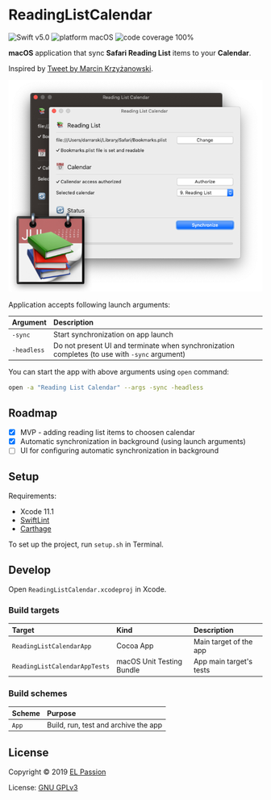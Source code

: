 # ReadingListCalendar

![Swift v5.0](https://img.shields.io/badge/swift-v5.0-orange.svg)
![platform macOS](https://img.shields.io/badge/platform-macOS-blue.svg)
![code coverage 100%](https://img.shields.io/badge/covergage-100%25-success.svg)

**macOS** application that sync **Safari Reading List** items to your **Calendar**.

Inspired by [Tweet by Marcin Krzyżanowski](https://twitter.com/krzyzanowskim/status/1099679842860257280).

![Reading List Calendar App](Misc/screenshot-1.png)

Application accepts following launch arguments:

|Argument|Description|
|:--|:--|
|`-sync`|Start synchronization on app launch|
|`-headless`|Do not present UI and terminate when synchronization completes (to use with `-sync` argument)|

You can start the app with above arguments using `open` command:

```sh
open -a "Reading List Calendar" --args -sync -headless
```

## Roadmap

- [x] MVP - adding reading list items to choosen calendar
- [x] Automatic synchronization in background (using launch arguments)
- [ ] UI for configuring automatic synchronization in background

## Setup

Requirements: 

- Xcode 11.1
- [SwiftLint](https://github.com/realm/SwiftLint)
- [Carthage](https://github.com/Carthage/Carthage)

To set up the project, run `setup.sh` in Terminal.

## Develop

Open `ReadingListCalendar.xcodeproj` in Xcode.

### Build targets

|Target|Kind|Description|
|:--|:--|:--|
|`ReadingListCalendarApp`|Cocoa App|Main target of the app|
|`ReadingListCalendarAppTests`|macOS Unit Testing Bundle|App main target's tests|

### Build schemes

|Scheme|Purpose|
|:--|:--|
|`App`|Build, run, test and archive the app|

## License

Copyright © 2019 [EL Passion](https://www.elpassion.com)

License: [GNU GPLv3](LICENSE)
